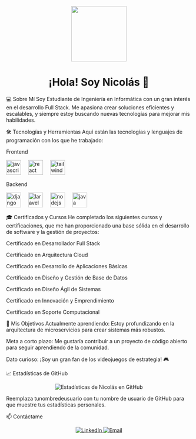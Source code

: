 <div align="center">
<img src="https://media.giphy.com/media/qgM48e9j157yU/giphy.gif" width="150" />
<h1>¡Hola! Soy Nicolás 👋</h1>
</div>

💻 Sobre Mí
Soy Estudiante de Ingeniería en Informática con un gran interés en el desarrollo Full Stack. Me apasiona crear soluciones eficientes y escalables, y siempre estoy buscando nuevas tecnologías para mejorar mis habilidades.

🛠️ Tecnologías y Herramientas
Aquí están las tecnologías y lenguajes de programación con los que he trabajado:

Frontend



<img src="https://cdn.jsdelivr.net/gh/devicons/devicon/icons/javascript/javascript-original.svg" height="40" alt="javascript logo"  />
<img width="12" />
<img src="https://cdn.jsdelivr.net/gh/devicons/devicon/icons/react/react-original.svg" height="40" alt="react logo"  />
<img width="12" />
<img src="https://cdn.jsdelivr.net/gh/devicons/devicon/icons/tailwindcss/tailwindcss-original.svg" height="40" alt="tailwindcss logo"  />


Backend



<img src="https://cdn.jsdelivr.net/gh/devicons/devicon/icons/django/django-plain.svg" height="40" alt="django logo"  />
<img width="12" />
<img src="https://cdn.jsdelivr.net/gh/devicons/devicon/icons/laravel/laravel-plain.svg" height="40" alt="laravel logo"  />
<img width="12" />
<img src="https://cdn.jsdelivr.net/gh/devicons/devicon/icons/nodejs/nodejs-original.svg" height="40" alt="nodejs logo"  />
<img width="12" />
<img src="https://cdn.jsdelivr.net/gh/devicons/devicon/icons/java/java-original.svg" height="40" alt="java logo"  />


🎓 Certificados y Cursos
He completado los siguientes cursos y certificaciones, que me han proporcionado una base sólida en el desarrollo de software y la gestión de proyectos:

Certificado en Desarrollador Full Stack

Certificado en Arquitectura Cloud

Certificado en Desarrollo de Aplicaciones Básicas

Certificado en Diseño y Gestión de Base de Datos

Certificado en Diseño Ágil de Sistemas

Certificado en Innovación y Emprendimiento

Certificado en Soporte Computacional

🎯 Mis Objetivos
Actualmente aprendiendo: Estoy profundizando en la arquitectura de microservicios para crear sistemas más robustos.

Meta a corto plazo: Me gustaría contribuir a un proyecto de código abierto para seguir aprendiendo de la comunidad.

Dato curioso: ¡Soy un gran fan de los videojuegos de estrategia! 🎮

📈 Estadísticas de GitHub
<div align="center">
<img src="https://github-readme-stats.vercel.app/api?username=tunombredeusuario&show_icons=true&theme=dark" alt="Estadísticas de Nicolás en GitHub" />
</div>

Reemplaza tunombredeusuario con tu nombre de usuario de GitHub para que muestre tus estadísticas personales.

📫 Contáctame
<div align="center">
<a href="https://www.linkedin.com/in/nicoláslintz/">
<img src="https://img.shields.io/badge/LinkedIn-0077B5?style=for-the-badge&logo=linkedin&logoColor=white" alt="LinkedIn" />
</a>
<a href="mailto:lintznicolas2@gmail.com">
<img src="https://img.shields.io/badge/Email-D14836?style=for-the-badge&logo=gmail&logoColor=white" alt="Email" />
</a>
</div>
